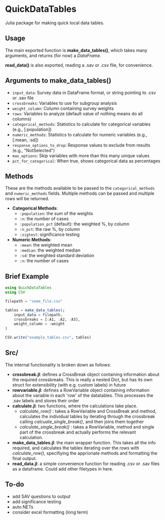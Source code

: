 
# QuickDataTables

Julia package for making quick local data tables. 

## Usage

The main exported function is **make_data_tables()**, which takes many arguments, and returns (for now) a *DataFrame*. 

**read_data()** is also exported, reading a .sav or .csv file, for convenience.

##  Arguments to make_data_tables()

- `input_data`: Survey data in DataFrame format, or string pointing to .csv or .sav file
- `crossbreaks`: Variables to use for subgroup analysis
- `weight_column`: Column containing survey weights
- `rows`: Variables to analyze (default value of nothing means do all columns)
- `categorical_methods`: Statistics to calculate for categorical variables (e.g., [:population])
- `numeric_methods`: Statistics to calculate for numeric variables (e.g., [:mean, :sd])
- `response_options_to_drop`: Response values to exclude from results (e.g., "NotSelected")
- `max_options`: Skip variables with more than this many unique values
- `pct_for_categorical`: When true, shows categorical data as percentages

## Methods

These are the methods available to be passed to the `categorical_methods` and `numeric_methods` fields. Multiple methods can be passed and multiple rows will be returned.

* **Categorical Methods**:
    * `:population`: the sum of the weights
    * `:n`: the number of cases
    * `:population_pct` (default): the weighted %, by column
    * `:n_pct`: the raw %, by column
    * `:sigtest`: significance testing
* **Numeric Methods**:
    * `:mean`: the weighted mean
    * `:median`: the weighted median
    * `:sd`: the weighted standard deviation
    * `:n`: the number of cases

## Brief Example

```julia
using QuickDataTables
using CSV

filepath = "some_file.csv"

tables = make_data_tables(;
    input_data = filepath,
    crossbreaks = [:A1, :A2, :A3],
    weight_column = :weight
)

CSV.write("example_tables.csv", tables)
```

## Src/

The internal functionality is broken down as follows:

* **crossbreak.jl**: defines a CrossBreak object containing information about the required crossbreaks. This is really a nested Dict, but has its own struct for extensibility (with e.g. custom labels) in future
* **rowvariable.jl**: defines a RowVariable object containing information about the variable in each 'row' of the datatables. This processes the .sav labels and stores their order
* **calculate.jl**: two functions, where the calculations take place.
    * *calculate_row()* : takes a RowVariable and CrossBreak and  method, calculates the individual tables by iterating through the crossbreak calling *calcuate_single_break()*, and then joins them together
    * *calculate_single_break()* : takes a RowVariable, method and single part of the crossbreak and actually performs the relevant calculation.
* **make_data_tables.jl**: the main wrapper function. This takes all the info required, and calculates the tables iterating over the rows with *calculate_row()*, specifiying the apprioriate methods and formatting the final output.
* **read_data.jl**: a simple convenience function for reading .csv or .sav files as a dataframe. Could add other filetypes in here.


## To-do

* add SAV questions to output
* add significance testing
* auto NETs
* consider excel formatting (long term)